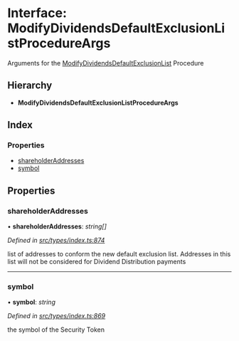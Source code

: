 # Interface: ModifyDividendsDefaultExclusionListProcedureArgs

Arguments for the [ModifyDividendsDefaultExclusionList](../enums/_types_index_.proceduretype.md#modifydividendsdefaultexclusionlist) Procedure

## Hierarchy

- **ModifyDividendsDefaultExclusionListProcedureArgs**

## Index

### Properties

- [shareholderAddresses](_types_index_.modifydividendsdefaultexclusionlistprocedureargs.md#shareholderaddresses)
- [symbol](_types_index_.modifydividendsdefaultexclusionlistprocedureargs.md#symbol)

## Properties

### shareholderAddresses

• **shareholderAddresses**: _string[]_

_Defined in [src/types/index.ts:874](https://github.com/PolymathNetwork/polymath-sdk/blob/c47ae7a/src/types/index.ts#L874)_

list of addresses to conform the new default exclusion list.
Addresses in this list will not be considered for Dividend Distribution payments

---

### symbol

• **symbol**: _string_

_Defined in [src/types/index.ts:869](https://github.com/PolymathNetwork/polymath-sdk/blob/c47ae7a/src/types/index.ts#L869)_

the symbol of the Security Token
